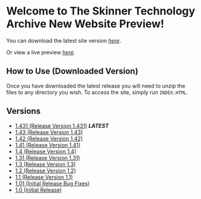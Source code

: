 # Welcome to The Skinner Technology Archive New Website Preview!

You can download the latest site version _[here](https://github.com/NeoSkin7/STAWebsite/releases/)_.

Or view a live preview _[here](https://stawebsite.000webhostapp.com/INDEX.HTML)_.

## How to Use (Downloaded Version)

Once you have downloaded the latest release you will need to unzip the files to any directory you wish.
To access the site, simply run `INDEX.HTML`.

## Versions

* [1.431 (Release Version 1.431)](https://github.com/NeoSkin7/STAWebsite/releases/tag/1.431/) _**LATEST**_
* [1.43 (Release Version 1.43)](https://github.com/NeoSkin7/STAWebsite/releases/tag/1.43/)
* [1.42 (Release Version 1.42)](https://github.com/NeoSkin7/STAWebsite/releases/tag/1.42/)
* [1.41 (Release Version 1.41)](https://github.com/NeoSkin7/STAWebsite/releases/tag/1.41/)
* [1.4 (Release Version 1.4)](https://github.com/NeoSkin7/STAWebsite/releases/tag/1.4/)
* [1.31 (Release Version 1.31)](https://github.com/NeoSkin7/STAWebsite/releases/tag/1.31/)
* [1.3 (Release Version 1.3)](https://github.com/NeoSkin7/STAWebsite/releases/tag/1.3/)
* [1.2 (Release Version 1.2)](https://github.com/NeoSkin7/STAWebsite/releases/tag/1.2/)
* [1.1 (Release Version 1.1)](https://github.com/NeoSkin7/STAWebsite/releases/tag/1.1/)
* [1.01 (Initial Release Bug Fixes)](https://github.com/NeoSkin7/STAWebsite/releases/tag/1.01/)
* [1.0 (Initial Release)](https://github.com/NeoSkin7/STAWebsite/releases/tag/1.0/)
